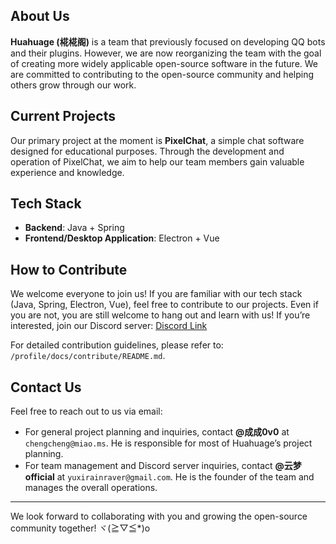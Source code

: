 ## About Us
**Huahuage (椛椛阁)** is a team that previously focused on developing QQ bots and their plugins. However, we are now reorganizing the team with the goal of creating more widely applicable open-source software in the future. We are committed to contributing to the open-source community and helping others grow through our work.

## Current Projects
Our primary project at the moment is **PixelChat**, a simple chat software designed for educational purposes. Through the development and operation of PixelChat, we aim to help our team members gain valuable experience and knowledge.

## Tech Stack
- **Backend**: Java + Spring
- **Frontend/Desktop Application**: Electron + Vue

## How to Contribute
We welcome everyone to join us! If you are familiar with our tech stack (Java, Spring, Electron, Vue), feel free to contribute to our projects. Even if you are not, you are still welcome to hang out and learn with us! If you’re interested, join our Discord server: [Discord Link](https://discord.gg/YUw7UhtJnW)

For detailed contribution guidelines, please refer to: `/profile/docs/contribute/README.md`.

## Contact Us
Feel free to reach out to us via email:
- For general project planning and inquiries, contact **@成成0v0** at `chengcheng@miao.ms`. He is responsible for most of Huahuage’s project planning.
- For team management and Discord server inquiries, contact **@云梦official** at `yuxirainraver@gmail.com`. He is the founder of the team and manages the overall operations.

---
We look forward to collaborating with you and growing the open-source community together! ヾ(≧▽≦*)o
